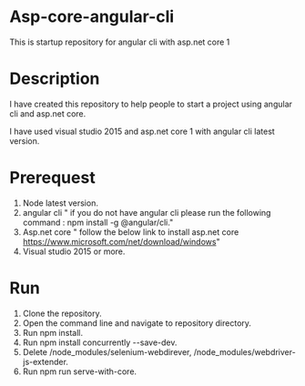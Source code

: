 # Asp-core-angular-cli
This is startup repository for angular cli with asp.net core 1


# Description
I have created this repository to help people to start a project using angular cli and asp.net core.

I have used visual studio 2015 and asp.net core 1 with angular cli latest version.

# Prerequest

1. Node latest version.
2. angular cli " if you do not have angular cli please run the following command : npm install -g @angular/cli."
3. Asp.net core " follow the below link to install asp.net core https://www.microsoft.com/net/download/windows"
4. Visual studio 2015 or more.


# Run

1. Clone the repository.
2. Open the command line and navigate to repository directory.
3. Run npm install.
4. Run npm install concurrently --save-dev.
5. Delete /node_modules/selenium-webdirever, /node_modules/webdriver-js-extender.
6. Run npm run serve-with-core.
